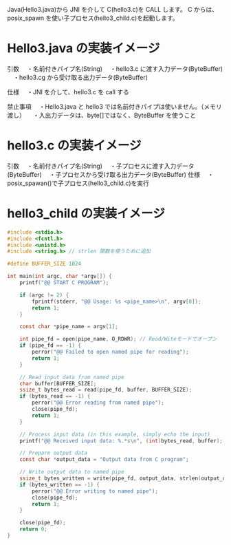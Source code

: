 Java(Hello3.java)から JNI を介して C(hello3.c)を CALL します。
C からは、posix_spawn を使い子プロセス(hello3_child.c)を起動します。

# Hello3.java の実装イメージ

引数
　・名前付きパイプ名(String)
　・hello3.c に渡す入力データ(ByteBuffer)
　・hello3.cg から受け取る出力データ(ByteBuffer)

仕様
　・JNI を介して、hello3.c を call する

禁止事項
　・Hello3.java と hello3 では名前付きパイプは使いません。（メモリ渡し）
　・入出力データは、byte[]ではなく、ByteBuffer を使うこと

# hello3.c の実装イメージ

引数
　・名前付きパイプ名(String)
　・子プロセスに渡す入力データ(ByteBuffer)
　・子プロセスから受け取る出力データ(ByteBuffer)
仕様
　・posix_spawan()で子プロセス(hello3_child.c)を実行

# hello3_child の実装イメージ

```c
#include <stdio.h>
#include <fcntl.h>
#include <unistd.h>
#include <string.h> // strlen 関数を使うために追加

#define BUFFER_SIZE 1024

int main(int argc, char *argv[]) {
    printf("@@ START C PROGRAM");

    if (argc != 2) {
        fprintf(stderr, "@@ Usage: %s <pipe_name>\n", argv[0]);
        return 1;
    }

    const char *pipe_name = argv[1];

    int pipe_fd = open(pipe_name, O_RDWR); // Read/Witeモードでオープン
    if (pipe_fd == -1) {
        perror("@@ Failed to open named pipe for reading");
        return 1;
    }

    // Read input data from named pipe
    char buffer[BUFFER_SIZE];
    ssize_t bytes_read = read(pipe_fd, buffer, BUFFER_SIZE);
    if (bytes_read == -1) {
        perror("@@ Error reading from named pipe");
        close(pipe_fd);
        return 1;
    }

    // Process input data (in this example, simply echo the input)
    printf("@@ Received input data: %.*s\n", (int)bytes_read, buffer);

    // Prepare output data
    const char *output_data = "Output data from C program";

    // Write output data to named pipe
    ssize_t bytes_written = write(pipe_fd, output_data, strlen(output_data));
    if (bytes_written == -1) {
        perror("@@ Error writing to named pipe");
        close(pipe_fd);
        return 1;
    }

    close(pipe_fd);
    return 0;
}
```
